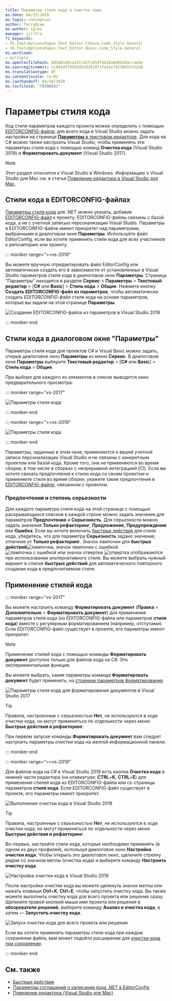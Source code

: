 ```yaml
---
title: Параметры стиля кода и очистка кода
ms.date: 04/25/2019
ms.topic: conceptual
author: TerryGLee
ms.author: tglee
manager: jillfra
f1_keywords:
- VS.ToolsOptionsPages.Text_Editor.CSharp.Code_Style.General
- VS.ToolsOptionsPages.Text_Editor.Basic.Code_Style.General
ms.workload:
- multiple
ms.openlocfilehash: 9d540339ca25fc42fc05df4818a6d05204ccae0e
ms.sourcegitcommit: cc841df335d1d22d281871fe41e74238d2fc52a6
ms.translationtype: HT
ms.contentlocale: ru-RU
ms.lasthandoff: 03/18/2020
ms.locfileid: "79306833"
---
```

# <a name="code-style-preferences"></a>Параметры стиля кода

Код стиля параметров каждого проекта можно определить с помощью [EDITORCONFIG-файла](#code-styles-in-editorconfig-files); для всего кода в Visual Studio можно задать настройки на странице [**Параметры** в текстовом редакторе](#code-styles-in-the-options-dialog-box). Для кода на C# можно также настроить Visual Studio, чтобы применять эти параметры стиля кода с помощью команд **Очистка кода** (Visual Studio 2019) и **Форматировать документ** (Visual Studio 2017).

> [!NOTE]
> Этот раздел относится к Visual Studio в Windows. Информацию о Visual Studio для Mac см. в статье [Поведение редактора в Visual Studio для Mac](/visualstudio/mac/editor-behavior).

## <a name="code-styles-in-editorconfig-files"></a>Стили кода в EDITORCONFIG-файлах

[Параметры стиля кода](../ide/editorconfig-code-style-settings-reference.md) для .NET можно указать, добавив [EDITORCONFIG-файл](create-portable-custom-editor-options.md) к проекту. EDITORCONFIG-файлы связаны с базой кода, а не с учетной записью персонализации Visual Studio. Параметры в EDITORCONFIG-файле имеют приоритет над параметрами, выбранными в диалоговом окне **Параметры**. Используйте файл EditorConfig, если вы хотите применить стили кода для всех участников к репозиторию или проекту.

::: moniker range=">=vs-2019"

Вы можете вручную отредактировать файл EditorConfig или автоматически создать его в зависимости от установленных в Visual Studio параметров стиля кода в диалоговом окне **Параметры**. Страница "Параметры" находится в разделе **Сервис** > **Параметры** > **Текстовый редактор** > [**C#** или **Basic**] > **Стиль кода** > **Общие**. Нажмите кнопку **Создать EDITORCONFIG-файл из параметров**, чтобы автоматически создать *EDITORCONFIG-файл* стиля кода на основе параметров, которые вы задали на этой странице **Параметры**.

![Создание EDITORCONFIG-файла из параметров в Visual Studio 2019](media/vs-2019/generate-editorconfig-file-small.png)

::: moniker-end

## <a name="code-styles-in-the-options-dialog-box"></a>Стили кода в диалоговом окне "Параметры"

Параметры стиля кода для проектов C# и Visual Basic можно задать, открыв диалоговое окно **Параметры** из меню **Сервис**. В диалоговом окне **Параметры** выберите **Текстовый редактор** > [**C#** или **Basic**] > **Стиль кода** > **Общие**.

При выборе для каждого из элементов в списке выводится окно предварительного просмотра:

::: moniker range="vs-2017"

![Параметры стиля кода](media/code-style-quick-actions-dialog.png)

::: moniker-end

::: moniker range=">=vs-2019"

![Параметры стиля кода](media/vs-2019/code-style-quick-actions-dialog.png)

::: moniker-end

Параметры, заданные в этом окне, применяются к вашей учетной записи персонализации Visual Studio и не связаны с конкретным проектом или базой кода. Кроме того, они не применяются во время сборки, в том числе в сборках с непрерывной интеграцией (CI). Если вы хотите связать предпочтения к стилю кода со своим проектом и применяете стили во время сборки, укажите такие предпочтения в [EDITORCONFIG-файле](#code-styles-in-editorconfig-files), связанном с проектом.

### <a name="preference-and-severity"></a>Предпочтения и степень серьезности

Для каждого параметра стиля кода на этой странице с помощью раскрывающихся списков в каждой строке можно задать значения для параметров **Предпочтение** и **Серьезность**. Для серьезности можно задать значения **Только рефакторинг**, **Предложение**, **Предупреждение** или **Ошибка**. Если вы хотите включить [быстрые действия](../ide/quick-actions.md) для стиля кода, убедитесь, что для параметра **Серьезность** задано значение, отличное от **Только рефакторинг**. Значок лампочки для **быстрых действий**![лампочка](media/light-bulb-dropdown.png), значок лампочки с ошибкой ![лампочка с ошибкой](media/error-bulb.png) или значок отвертки ![отвертка](media/screwdriver.png) отображаются при использовании альтернативного стиля. Вы можете выбрать нужный вариант в списке **быстрых действий** для автоматического повторного создания кода в предпочитаемом стиле.

## <a name="apply-code-styles"></a>Применение стилей кода

::: moniker range="vs-2017"

Вы можете настроить команду **Форматировать документ** (**Правка** > **Дополнительно** > **Форматировать документ**) для применения параметров стиля кода (из EDITORCONFIG-файла или параметров **стиля кода**) вместе с регулярным форматированием (например, отступами). Если *EDITORCONFIG*-файл существует в проекте, его параметры имеют приоритет.

> [!NOTE]
> Применение стилей кода с помощью команды **Форматировать документ** доступно только для файлов кода на C#. Это экспериментальная функция.

Вы можете выбрать, какие параметры команда **Форматировать документ** будет применять, на [странице параметров форматирования](reference/options-text-editor-csharp-formatting.md#format-document-settings).

![Параметры стиля кода для форматирования документов в Visual Studio 2017](media/format-document-settings-experiment.png)

> [!TIP]
> Правила, настроенные с серьезностью **Нет**, не используются в ходе очистки кода, но могут применяться по отдельности через меню **Быстрые действия и рефакторинг**.

При первом запуске команды **Форматировать документ** вам следует настроить параметры очистки кода на желтой информационной панели.

::: moniker-end

::: moniker range=">=vs-2019"

Для файлов кода на C# в Visual Studio 2019 есть кнопка **Очистка кода** в нижней части редактора (на клавиатуре: **CTRL**+**K**, **CTRL**+**E**) для применения стилей кода из EDITORCONFIG-файла или со страницы параметров **стиля кода**. Если *EDITORCONFIG*-файл существует в проекте, его параметры имеют приоритет.

![Выполнение очистки кода в Visual Studio 2019](media/execute-code-cleanup.png)

> [!TIP]
> Правила, настроенные с серьезностью **Нет**, не используются в ходе очистки кода, но могут применяться по отдельности через меню **Быстрые действия и рефакторинг**.

Во-первых, настройте стили кода, которые необходимо применять (в одном из двух профилей), используя диалоговое окно **Настройка очистки кода**. Чтобы открыть это диалоговое окно, щелкните стрелку рядом со значком метлы (очистка кода) и выберите команду **Настроить очистку кода**.

![Настройка очистки кода в Visual Studio 2019](media/configure-code-cleanup.png)

После настройки очистки кода вы можете щелкнуть значок метлы или нажать клавиши **Ctrl**+**K**, **Ctrl**+**E**, чтобы запустить очистку кода. Вы также можете выполнить очистку кода для всего проекта или решения сразу. Щелкните правой кнопкой мыши имя проекта или решения в **обозревателе решений**, выберите команду **Анализ и очистка кода**, а затем — **Запустить очистку кода**.

![Запуск очистки кода для всего проекта или решения](media/run-code-cleanup-project-solution.png)

Если вы хотите применять параметры стиля кода при каждом сохранении файла, вам может подойти расширение для [очистки кода при сохранении](https://marketplace.visualstudio.com/items?itemName=MadsKristensen.CodeCleanupOnSave).

::: moniker-end

## <a name="see-also"></a>См. также

- [Быстрые действия](../ide/quick-actions.md)
- [Параметры соглашений о написании кода .NET в EditorConfig](../ide/editorconfig-code-style-settings-reference.md)
- [Поведение редактора (Visual Studio для Mac)](/visualstudio/mac/editor-behavior)
